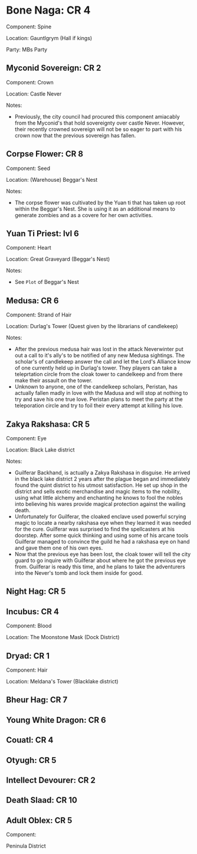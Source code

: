 # Bone Naga: CR 4

Component: Spine

Location: Gauntlgrym (Hall if kings)

Party: MBs Party

## Myconid Sovereign: CR 2

Component: Crown

Location: Castle Never

Notes:

- Previously, the city council had procured this component amiacably from the Myconid's that hold sovereignty over castle Never. However, their recently crowned sovereign will not be so eager to part with his crown now that the previous sovereign has fallen.

## Corpse Flower: CR 8

Component: Seed

Location: (Warehouse) Beggar's Nest

Notes:

- The corpse flower was cultivated by the Yuan ti that has taken up root within the Beggar's Nest. She is using it as an additional means to generate zombies and as a covere for her own activities.

## Yuan Ti Priest: lvl 6

Component: Heart

Location: Great Graveyard (Beggar's Nest)

Notes:

- See `Plot` of Beggar's Nest

## Medusa: CR 6

Component: Strand of Hair

Location: Durlag's Tower (Quest given by the librarians of candlekeep)

Notes:

- After the previous medusa hair was lost in the attack Neverwinter put out a call to it's ally's to be notified of any new Medusa sightings. The scholar's of candlekeep answer the call and let the Lord's Alliance know of one currently held up in Durlag's tower. They players can take a teleprtation circle from the cloak tower to candelkeep and from there make their assault on the tower.
- Unknown to anyone, one of the candelkeep scholars, Peristan, has actually fallen madly in love with the Madusa and will stop at nothing to try and save his one true love. Peristan plans to meet the party at the teleporation circle and try to foil their every attempt at killing his love.

## Zakya Rakshasa: CR 5

Component: Eye

Location: Black Lake district

Notes:

- Guilferar Backhand, is actually a Zakya Rakshasa in disguise. He arrived in the black lake district 2 years after the plague began and immediately found the quint district to his utmost satisfaction. He set up shop in the district and sells exotic merchandise and magic items to the nobility, using what little alchemy and enchanting he knows to fool the nobles into believing his wares provide magical protection against the wailing death.
- Unfortunately for Guilferar, the cloaked enclave used powerful scrying magic to locate a nearby rakshasa eye when they learned it was needed for the cure. Guilferar was surprised to find the spellcasters at his doorstep. After some quick thinking and using some of his arcane tools Guilferar managed to convince the guild he had a rakshasa eye on hand and gave them one of his own eyes.
- Now that the previous eye has been lost, the cloak tower will tell the city guard to go inquire with Guilferar about where he got the previous eye from. Guilferar is ready this time, and he plans to take the adventurers into the Never's tomb and lock them inside for good.

## Night Hag: CR 5

## Incubus: CR 4

Component: Blood

Location: The Moonstone Mask (Dock District)

## Dryad: CR 1

Component: Hair

Location: Meldana's Tower (Blacklake district)

## Bheur Hag: CR 7

## Young White Dragon: CR 6

## Couatl: CR 4

## Otyugh: CR 5

## Intellect Devourer: CR 2

## Death Slaad: CR 10

## Adult Oblex: CR 5

Component:

Peninula District
